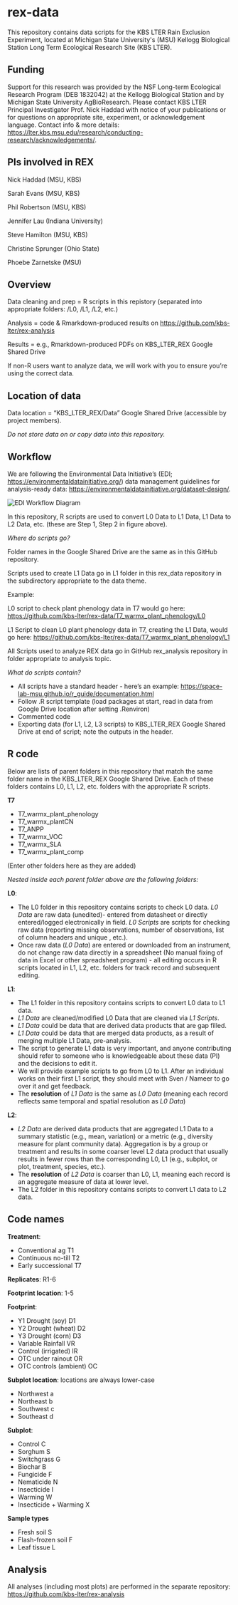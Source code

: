 # rex-data
This repository contains data scripts for the KBS LTER Rain Exclusion Experiment, located at Michigan State University's (MSU) Kellogg Biological Station Long Term Ecological Research Site (KBS LTER).

## Funding
Support for this research was provided by the NSF Long-term Ecological Research Program (DEB 1832042) at the Kellogg Biological Station and by Michigan State University AgBioResearch. Please contact KBS LTER Principal Investigator Prof. Nick Haddad with notice of your publications or for questions on appropriate site, experiment, or acknowledgement language. Contact info & more details: https://lter.kbs.msu.edu/research/conducting-research/acknowledgements/.

## PIs involved in REX
Nick Haddad (MSU, KBS)

Sarah Evans (MSU, KBS)

Phil Robertson (MSU, KBS)

Jennifer Lau (Indiana University)

Steve Hamilton (MSU, KBS)

Christine Sprunger (Ohio State)

Phoebe Zarnetske (MSU)


## Overview
Data cleaning and prep = R scripts in this repistory (separated into appropriate folders: /L0, /L1, /L2, etc.)

Analysis = code & Rmarkdown-produced results on https://github.com/kbs-lter/rex-analysis 

Results = e.g., Rmarkdown-produced PDFs on KBS_LTER_REX Google Shared Drive

If non-R users want to analyze data, we will work with you to ensure you’re using the correct data.


## Location of data
Data location = “KBS_LTER_REX/Data” Google Shared Drive (accessible by project members). 

*Do not store data on or copy data into this repository.*


## Workflow
We are following the Environmental Data Initiative’s (EDI; https://environmentaldatainitiative.org/) data management guidelines for analysis-ready data: https://environmentaldatainitiative.org/dataset-design/.

![EDI Workflow Diagram](https://environmentaldatainitiative.files.wordpress.com/2019/04/harmonization_procedure_general.png)

In this repository, R scripts are used to convert L0 Data to L1 Data, L1 Data to L2 Data, etc. (these are Step 1, Step 2 in figure above). 

*Where do scripts go?*

Folder names in the Google Shared Drive are the same as in this GitHub repository. 

Scripts used to create L1 Data go in L1 folder in this rex_data repository in the subdirectory appropriate to the data theme. 


Example: 

L0 script to check plant phenology data in T7 would go here: https://github.com/kbs-lter/rex-data/T7_warmx_plant_phenology/L0

L1 Script to clean L0 plant phenology data in T7, creating the L1 Data, would go here: https://github.com/kbs-lter/rex-data/T7_warmx_plant_phenology/L1 

All Scripts used to analyze REX data go in GitHub rex_analysis repository in folder appropriate to analysis topic.


*What do scripts contain?*

- All scripts have a standard header - here’s an example: https://space-lab-msu.github.io/r_guide/documentation.html 
- Follow .R script template (load packages at start, read in data from Google Drive location after setting .Renviron)
- Commented code
- Exporting data (for L1, L2, L3 scripts) to KBS_LTER_REX Google Shared Drive at end of script; note the outputs in the header.

## R code

Below are lists of parent folders in this repository that match the same folder name in the KBS_LTER_REX Google Shared Drive. Each of these folders contains L0, L1, L2, etc. folders with the appropriate R scripts. 

**T7**
- T7_warmx_plant_phenology
- T7_warmx_plantCN
- T7_ANPP
- T7_warmx_VOC
- T7_warmx_SLA
- T7_warmx_plant_comp

(Enter other folders here as they are added)

*Nested inside each parent folder above are the following folders:*

**L0**: 
- The L0 folder in this repository contains scripts to check L0 data. *L0 Data* are raw data (unedited)- entered from datasheet or directly entered/logged electronically in field. *L0 Scripts* are scripts for checking raw data (reporting missing observations, number of observations, list of column headers and unique , etc.). 
- Once raw data (*L0 Data*) are entered or downloaded from an instrument, do not change raw data directly in a spreadsheet (No manual fixing of data in Excel or other spreadsheet program) - all editing occurs in R scripts located in L1, L2, etc. folders for track record and subsequent editing.


**L1**: 
- The L1 folder in this repository contains scripts to convert L0 data to L1 data. 
- *L1 Data* are cleaned/modified L0 Data that are cleaned via *L1 Scripts*. 
- *L1 Data* could be data that are derived data products that are gap filled.
- *L1 Data* could be data that are merged data products, as a result of merging multiple L1 Data, pre-analysis.
- The script to generate L1 data is very important, and anyone contributing should refer to someone who is knowledgeable about these data (PI) and the decisions to edit it.
- We will provide example scripts to go from L0 to L1. After an individual works on their first L1 script, they should meet with Sven / Nameer to go over it and get feedback.
- The **resolution** of *L1 Data* is the same as *L0 Data* (meaning each record reflects same temporal and spatial resolution as *L0 Data*)


**L2**: 
- *L2 Data* are derived data products that are aggregated L1 Data to a summary statistic (e.g., mean, variation) or a metric (e.g., diversity measure for plant community data). Aggregation is by a group or treatment and results in some coarser level L2 data product that usually results in fewer rows than the corresponding L0, L1 (e.g., subplot, or plot, treatment, species, etc.). 
- The **resolution** of *L2 Data* is coarser than L0, L1, meaning each record is an aggregate measure of data at lower level.
- The L2 folder in this repository contains scripts to convert L1 data to L2 data. 


## Code names
**Treatment**:	
- Conventional ag	T1
- Continuous no-till	T2
- Early successional	T7
	
**Replicates**:	R1-6
	
**Footprint location**:	1-5
	
**Footprint**:	
- Y1 Drought (soy)	D1
- Y2 Drought (wheat)	D2
- Y3 Drought (corn)	D3
- Variable Rainfall	VR
- Control (irrigated)	IR
- OTC under rainout	OR
- OTC controls (ambient)	OC
	
**Subplot location**:	locations are always lower-case
- Northwest	a
- Northeast	b
- Southwest	c
- Southeast	d
	
**Subplot**:	
- Control	C
- Sorghum	S
- Switchgrass	G
- Biochar	B
- Fungicide	F
- Nematicide	N
- Insecticide	I
- Warming	W
- Insecticide + Warming	X
	
**Sample types**	
- Fresh soil	S
- Flash-frozen soil	F
- Leaf tissue	L


## Analysis
All analyses (including most plots) are performed in the separate repository: https://github.com/kbs-lter/rex-analysis
